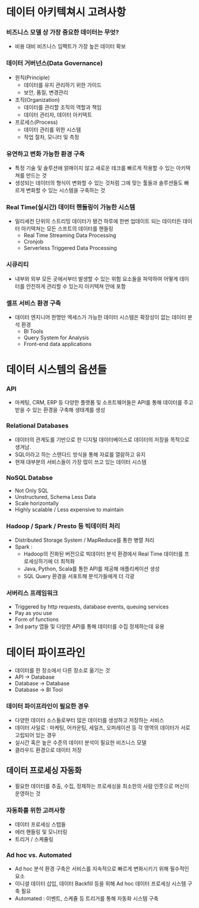 # 데이터 아키텍쳐시 고려사항
### 비즈니스 모델 상 가장 중요한 데이터는 무엇?
- 비용 대비 비즈니스 임팩트가 가장 높은 데이터 확보

### 데이터 거버넌스(Data Governance)
- 원칙(Principle)
    - 데이터를 유지 관리하기 위한 가이드
    - 보안, 품질, 변경관리
- 조직(Organization)
    - 데이터를 관리할 조직의 역할과 책임
    - 데이터 관리자, 데이터 아키텍트
- 프로세스(Process)
    - 데이터 관리를 위한 시스템
    - 작업 절차, 모니터 및 측정

### 유연하고 변화 가능한 환경 구축
- 특정 기술 및 솔루션에 얽매이지 않고 새로운 테크를 빠르게 적용할 수 있는 아키텍쳐를 만드는 것
- 생성되는 데이터의 형식이 변화할 수 있는 것처럼 그에 맞는 툴들과 솔루션들도 빠르게 변화할 수 있는 시스템을 구축하는 것

### Real Time(실시간) 데이터 핸들링이 가능한 시스템
- 밀리세컨 단위의 스트리밍 데이터가 됐건 하루에 한번 업데이트 되는 데이터든 데이터 아키텍쳐는 모든 스프트의 데이터를 핸들링
    - Real Time Streaming Data Processing
    - Cronjob
    - Serverless Triggered Data Processing

### 시큐리티
- 내부와 외부 모든 곳에서부터 발생할 수 있는 위험 요소들을 파악하여 어떻게 데이터를 안전하게 관리할 수 있는지 아키텍쳐 안에 포함

### 셀프 서비스 환경 구축
- 데이터 엔지니어 한명만 엑세스가 가능한 데이터 시스템은 확장성이 없는 데이터 분석 환경
    - Bl Tools
    - Query System for Analysis
    - Front-end data applications

# 데이터 시스템의 옵션들
### API
- 마케팅, CRM, ERP 등 다양한 플랫폼 및 소프트웨어들은 API를 통해 데이터를 주고 받을 수 있는 환경을 구축해 생태계를 생성

### Relational Databases
- 데이터의 관계도를 기반으로 한 디지털 데이터베이스로 데이터의 저장을 목적으로 생겨남.
- SQL이라고 하는 스탠다드 방식을 통해 자료를 열람하고 유지
- 현재 대부분의 서비스들이 가장 많이 쓰고 있는 데이터 시스템

### NoSQL Databse
- Not Only SQL
- Unstructured, Schema Less Data
- Scale horizontally
- Highly scalable / Less expensive to maintain

### Hadoop / Spark / Presto 등 빅데이터 처리
- Distributed Storage System / MapReduce를 통한 병렬 처리
- Spark :
    - Hadoop의 진화된 버전으로 빅데이터 분석 환경에서 Real Time 데이터를 프로세싱하기에 더 최적화
    - Java, Python, Scala를 통한 API를 제공해 애플리케이션 생성
    - SQL Query 환경을 서포트해 분석가들에게 더 각광

### 서버리스 프레임워크
- Triggered by http requests, database events, queuing services
- Pay as you use
- Form of functions
- 3rd party 앱들 및 다양한 API를 통해 데이터를 수집 정제하는데 유용

# 데이터 파이프라인
- 데이터를 한 장소에서 다른 장소로 옮기는 것
- API -> Database
- Database -> Database
- Database -> Bl Tool
### 데이터 파이프라인이 필요한 경우
- 다양한 데이터 소스들로부터 많은 데이터를 생성하고 저장하는 서비스
- 데이터 사일로 : 마케팅, 어카운팅, 세일즈, 오퍼레이션 등 각 영역의 데이터가 서로 고립되어 있는 경우
- 실시간 혹은 높은 수준의 데이터 분석이 필요한 비즈니스 모델
- 클라우드 환경으로 데이터 저장

## 데이터 프로세싱 자동화
- 필요한 데이터를 추출, 수집, 정제하는 프로세싱을 최소한의 사람 인풋으로 머신이 운영하는 것

### 자동화를 위한 고려사항
- 데이터 프로세싱 스텝들
- 에러 핸들링 및 모니터링
- 트리거 / 스케쥴링

### Ad hoc vs. Automated
- Ad hoc 분석 환경 구축은 서비스를 지속적으로 빠르게 변화시키기 위해 필수적인 요소
- 이니셜 데이터 삽입, 데이터 Backfill 등을 위해 Ad hoc 데이터 프로세싱 시스템 구축 필요
- Automated : 이벤트, 스케쥴 등 트리거를 통해 자동화 시스템 구축